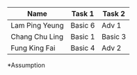 | Name | Task 1 | Task 2 |
| --- | --- | --- |
| Lam Ping Yeung | Basic 6 | Adv 1 |
| Chang Chu Ling | Basic 1 | Basic 3|
| Fung King Fai | Basic 4 | Adv 2 |

*Assumption